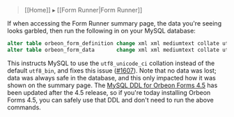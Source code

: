> [[Home]] ▸ [[Form Runner|Form Runner]]

If when accessing the Form Runner summary page, the data you're seeing looks garbled, then run the following in on your MySQL database:

```sql
alter table orbeon_form_definition change xml xml mediumtext collate utf8_unicode_ci;
alter table orbeon_form_data       change xml xml mediumtext collate utf8_unicode_ci;
```

This instructs MySQL to use the `utf8_unicode_ci` collation instead of the default `utf8_bin`, and fixes this issue ([#1607]). Note that no data was lost; data was always safe in the database, and this only impacted how it was shown on the summary page. The [MySQL DDL for Orbeon Forms 4.5][mysql-45-ddl] has been updated after the 4.5 release, so if you're today installing Orbeon Forms 4.5, you can safely use that DDL and don't need to run the above commands.

  [#1607]: https://github.com/orbeon/orbeon-forms/issues/1607
  [mysql-45-ddl]: https://github.com/orbeon/orbeon-forms/blob/master/src/resources/apps/fr/persistence/relational/ddl/mysql-4_5.sql
